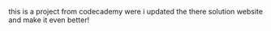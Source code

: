 this is a project from codecademy were i updated the there solution website and make it even better!

